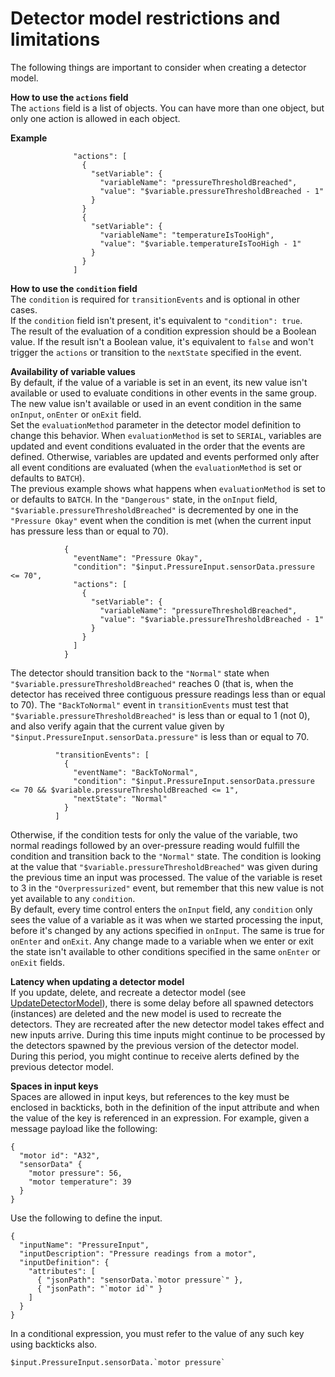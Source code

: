 # Detector model restrictions and limitations<a name="iotevents-restrictions-detector-model"></a>

The following things are important to consider when creating a detector model\.

**How to use the `actions` field**  
The `actions` field is a list of objects\. You can have more than one object, but only one action is allowed in each object\.  

**Example**  

```
              "actions": [
                {
                  "setVariable": {
                    "variableName": "pressureThresholdBreached",
                    "value": "$variable.pressureThresholdBreached - 1"
                  }
                }
                {
                  "setVariable": {
                    "variableName": "temperatureIsTooHigh",
                    "value": "$variable.temperatureIsTooHigh - 1"
                  }
                }
              ]
```

**How to use the `condition` field**  
The `condition` is required for `transitionEvents` and is optional in other cases\.  
If the `condition` field isn't present, it's equivalent to `"condition": true`\.  
The result of the evaluation of a condition expression should be a Boolean value\. If the result isn't a Boolean value, it's equivalent to `false` and won't trigger the `actions` or transition to the `nextState` specified in the event\.

**Availability of variable values**  
By default, if the value of a variable is set in an event, its new value isn't available or used to evaluate conditions in other events in the same group\. The new value isn't available or used in an event condition in the same `onInput`, `onEnter` or `onExit` field\.  
Set the `evaluationMethod` parameter in the detector model definition to change this behavior\. When `evaluationMethod` is set to `SERIAL`, variables are updated and event conditions evaluated in the order that the events are defined\. Otherwise, variables are updated and events performed only after all event conditions are evaluated \(when the `evaluationMethod` is set or defaults to `BATCH`\)\.  
The previous example shows what happens when `evaluationMethod` is set to or defaults to `BATCH`\. In the `"Dangerous"` state, in the `onInput` field, `"$variable.pressureThresholdBreached"` is decremented by one in the `"Pressure Okay"` event when the condition is met \(when the current input has pressure less than or equal to 70\)\.  

```
            {
              "eventName": "Pressure Okay",
              "condition": "$input.PressureInput.sensorData.pressure <= 70",
              "actions": [
                {
                  "setVariable": {
                    "variableName": "pressureThresholdBreached",
                    "value": "$variable.pressureThresholdBreached - 1"
                  }
                }
              ]
            }
```
The detector should transition back to the `"Normal"` state when `"$variable.pressureThresholdBreached"` reaches 0 \(that is, when the detector has received three contiguous pressure readings less than or equal to 70\)\. The `"BackToNormal"` event in `transitionEvents` must test that `"$variable.pressureThresholdBreached"` is less than or equal to 1 \(not 0\), and also verify again that the current value given by `"$input.PressureInput.sensorData.pressure"` is less than or equal to 70\.  

```
          "transitionEvents": [
            {
              "eventName": "BackToNormal",
              "condition": "$input.PressureInput.sensorData.pressure <= 70 && $variable.pressureThresholdBreached <= 1",
              "nextState": "Normal"
            }
          ]
```
Otherwise, if the condition tests for only the value of the variable, two normal readings followed by an over\-pressure reading would fulfill the condition and transition back to the `"Normal"` state\. The condition is looking at the value that `"$variable.pressureThresholdBreached"` was given during the previous time an input was processed\. The value of the variable is reset to 3 in the `"Overpressurized"` event, but remember that this new value is not yet available to any `condition`\.  
By default, every time control enters the `onInput` field, any `condition` only sees the value of a variable as it was when we started processing the input, before it's changed by any actions specified in `onInput`\. The same is true for `onEnter` and `onExit`\. Any change made to a variable when we enter or exit the state isn't available to other conditions specified in the same `onEnter` or `onExit` fields\.

**Latency when updating a detector model**  
If you update, delete, and recreate a detector model \(see [UpdateDetectorModel](https://docs.aws.amazon.com/iotevents/latest/apireference/API_UpdateDetectorModel.html)\), there is some delay before all spawned detectors \(instances\) are deleted and the new model is used to recreate the detectors\. They are recreated after the new detector model takes effect and new inputs arrive\. During this time inputs might continue to be processed by the detectors spawned by the previous version of the detector model\. During this period, you might continue to receive alerts defined by the previous detector model\.

**Spaces in input keys**  
Spaces are allowed in input keys, but references to the key must be enclosed in backticks, both in the definition of the input attribute and when the value of the key is referenced in an expression\. For example, given a message payload like the following:  

```
{
  "motor id": "A32",
  "sensorData" {
    "motor pressure": 56,
    "motor temperature": 39
  }
}
```
Use the following to define the input\.  

```
{
  "inputName": "PressureInput",
  "inputDescription": "Pressure readings from a motor",
  "inputDefinition": {
    "attributes": [
      { "jsonPath": "sensorData.`motor pressure`" },
      { "jsonPath": "`motor id`" }
    ]
  }
}
```
In a conditional expression, you must refer to the value of any such key using backticks also\.  

```
$input.PressureInput.sensorData.`motor pressure`
```